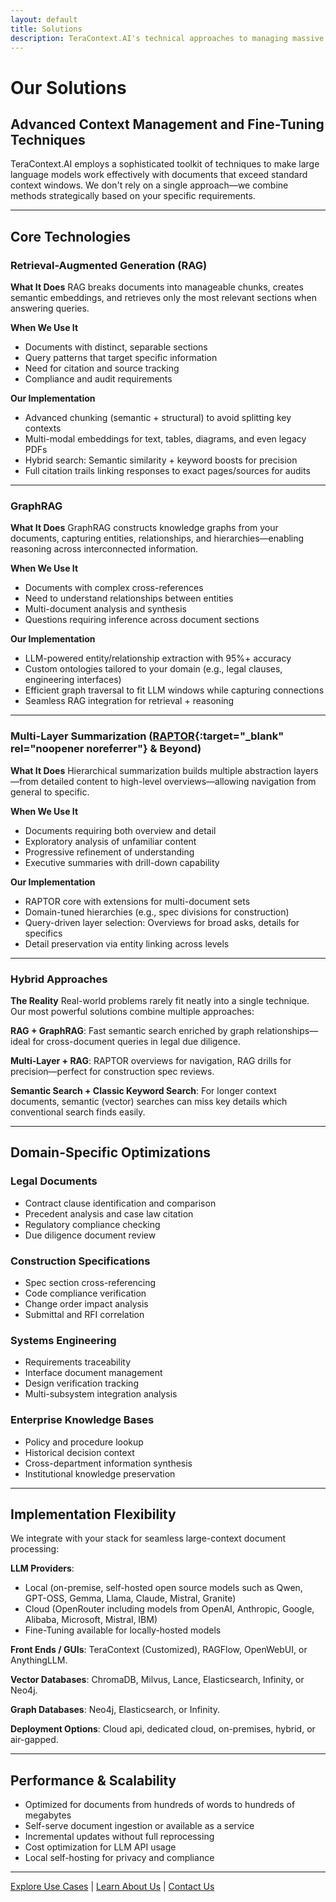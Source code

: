 ```yaml
---
layout: default
title: Solutions
description: TeraContext.AI's technical approaches to managing massive document contexts for large language models, from RAG to GraphRAG to multi-layer summarization.
---
```


# Our Solutions

## Advanced Context Management and Fine-Tuning Techniques

TeraContext.AI employs a sophisticated toolkit of techniques to make large language models work effectively with documents that exceed standard context windows. We don't rely on a single approach—we combine methods strategically based on your specific requirements.

---

## Core Technologies

### Retrieval-Augmented Generation (RAG)

**What It Does**
RAG breaks documents into manageable chunks, creates semantic embeddings, and retrieves only the most relevant sections when answering queries.

**When We Use It**
- Documents with distinct, separable sections
- Query patterns that target specific information
- Need for citation and source tracking
- Compliance and audit requirements

**Our Implementation**
- Advanced chunking (semantic + structural) to avoid splitting key contexts
- Multi-modal embeddings for text, tables, diagrams, and even legacy PDFs
- Hybrid search: Semantic similarity + keyword boosts for precision
- Full citation trails linking responses to exact pages/sources for audits

---

### GraphRAG

**What It Does**
GraphRAG constructs knowledge graphs from your documents, capturing entities, relationships, and hierarchies—enabling reasoning across interconnected information.

**When We Use It**
- Documents with complex cross-references
- Need to understand relationships between entities
- Multi-document analysis and synthesis
- Questions requiring inference across document sections

**Our Implementation**
- LLM-powered entity/relationship extraction with 95%+ accuracy
- Custom ontologies tailored to your domain (e.g., legal clauses, engineering interfaces)
- Efficient graph traversal to fit LLM windows while capturing connections
- Seamless RAG integration for retrieval + reasoning

---

### Multi-Layer Summarization ([RAPTOR](https://arxiv.org/html/2401.18059v1){:target="_blank" rel="noopener noreferrer"} & Beyond)

**What It Does**
Hierarchical summarization builds multiple abstraction layers—from detailed content to high-level overviews—allowing navigation from general to specific.

**When We Use It**
- Documents requiring both overview and detail
- Exploratory analysis of unfamiliar content
- Progressive refinement of understanding
- Executive summaries with drill-down capability

**Our Implementation**
- RAPTOR core with extensions for multi-document sets
- Domain-tuned hierarchies (e.g., spec divisions for construction)
- Query-driven layer selection: Overviews for broad asks, details for specifics
- Detail preservation via entity linking across levels

---

### Hybrid Approaches

**The Reality**
Real-world problems rarely fit neatly into a single technique. Our most powerful solutions combine multiple approaches:

**RAG + GraphRAG**: Fast semantic search enriched by graph relationships—ideal for cross-document queries in legal due diligence.

**Multi-Layer + RAG**: RAPTOR overviews for navigation, RAG drills for precision—perfect for construction spec reviews.

**Semantic Search + Classic Keyword Search**: For longer context documents, semantic (vector) searches can miss key details which conventional search finds easily.

---

## Domain-Specific Optimizations

### Legal Documents
- Contract clause identification and comparison
- Precedent analysis and case law citation
- Regulatory compliance checking
- Due diligence document review

### Construction Specifications
- Spec section cross-referencing
- Code compliance verification
- Change order impact analysis
- Submittal and RFI correlation

### Systems Engineering
- Requirements traceability
- Interface document management
- Design verification tracking
- Multi-subsystem integration analysis

### Enterprise Knowledge Bases
- Policy and procedure lookup
- Historical decision context
- Cross-department information synthesis
- Institutional knowledge preservation

---

## Implementation Flexibility

We integrate with your stack for seamless large-context document processing:

**LLM Providers**:
  - Local (on-premise, self-hosted open source models such as Qwen, GPT-OSS, Gemma, Llama, Claude, Mistral, Granite)
  - Cloud (OpenRouter including models from OpenAI, Anthropic, Google, Alibaba, Microsoft, Mistral, IBM)
  - Fine-Tuning available for locally-hosted models

**Front Ends / GUIs**: TeraContext (Customized), RAGFlow, OpenWebUI, or AnythingLLM.

**Vector Databases**: ChromaDB, Milvus, Lance, Elasticsearch, Infinity, or Neo4j.

**Graph Databases**: Neo4j, Elasticsearch, or Infinity.

**Deployment Options**: Cloud api, dedicated cloud, on-premises, hybrid, or air-gapped.

---

## Performance & Scalability

- Optimized for documents from hundreds of words to hundreds of megabytes
- Self-serve document ingestion or available as a service
- Incremental updates without full reprocessing
- Cost optimization for LLM API usage
- Local self-hosting for privacy and compliance

---

[Explore Use Cases](/use-cases) | [Learn About Us](/about) | [Contact Us](/contact)
